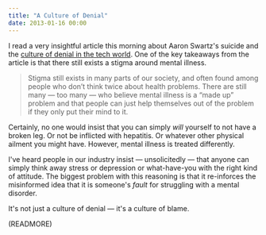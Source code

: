 ```yaml
---
title: "A Culture of Denial"
date: 2013-01-16 00:00
---
```


I read a very insightful article this morning about Aaron Swartz's suicide and the [culture of denial in the tech world](http://psychcentral.com/blog/archives/2013/01/15/aaron-swartz-a-culture-of-denial-depression-suicide-in-tech/). One of the key takeaways from the article is that there still exists a stigma around mental illness.

> Stigma still exists in many parts of our society, and often found among people who don’t think twice about health problems. There are still many — too many — who believe mental illness is a “made up” problem and that people can just help themselves out of the problem if they only put their mind to it.

Certainly, no one would insist that you can simply _will_ yourself to not have a broken leg. Or not be inflicted with hepatitis. Or whatever other physical ailment you might have. However, mental illness is treated differently.

I've heard people in our industry insist — unsolicitedly — that anyone can simply think away stress or depression or what-have-you with the right kind of attitude. The biggest problem with this reasoning is that it re-inforces the misinformed idea that it is someone's _fault_ for struggling with a mental disorder.

It's not just a culture of denial —&nbsp;it's a culture of blame.

(READMORE)
